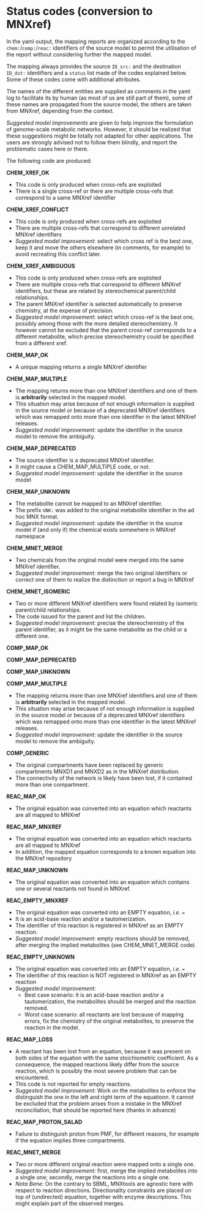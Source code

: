 # Status codes (conversion to MNXref)

In the yaml output, the mapping reports are organized according to the `chem:`/`comp:`/`reac:` identifiers of the source model to permit the utilisation of the report without considering further the mapped model.

The mapping always provides the source `ID_src:` and the destination `ID_dst:` identifiers and a `status` list made of the codes explained below.
Some of these codes come with additional attributes.

The names of the different entities are supplied as comments in the yaml log to facilitate its by human (as most of us are still part of them), some of these names are propagated from the source model, the others are taken from MNXref, depending from the context.

_Suggested model improvements_ are given to help improve the formulation of genome-scale metabolic networks. However, it should be realized that these suggestions might be totally not adapted for other applications. The users are strongly advised not to follow them blindly, and report the problematic cases here or there. 

The following code are produced:

**CHEM_XREF_OK**

* This code is only produced when cross-refs are exploited
* There is a single cross-ref or there are multiple cross-refs that correspond to a same MNXref identifier

**CHEM_XREF_CONFLICT**

* This code is only produced when cross-refs are exploited
* There are multiple cross-refs that correspond to different unrelated MNXref identifiers
* _Suggested model improvement_: select which cross ref is the best one, keep it and move the others elsewhere (in comments, for example) to avoid recreating this conflict later.

**CHEM_XREF_AMBIGUOUS**

* This code is only produced when cross-refs are exploited
* There are multiple cross-refs that correspond to different MNXref identifiers, but these are related by stereochemical parent/child relationships.
* The parent MNXref identifier is selected automatically to preserve chemistry, at the expense of precision.
* _Suggested model improvement_: select which cross-ref is the best one, possibly among those with the more detailed stereochemistry. It however cannot be excluded that the parent cross-ref corresponds to a different metabolite, which precise stereochemistry could be specified from a different xref.

**CHEM_MAP_OK**

* A unique mapping returns a single MNXref identifier

**CHEM_MAP_MULTIPLE**

* The mapping returns more than one MNXref identifiers and one of them is **arbitrarily** selected in the mapped model. 
* This situation may arise because of not enough information is supplied in the source model or because of a deprecated MNXref identifiers which was remapped onto more than one identifier in the latest MNXref releases.
* _Suggested model improvement_: update the identifier in the source model to remove the ambiguity.

**CHEM_MAP_DEPRECATED**

* The source identifier is a deprecated MNXref identifier.
* It might cause a CHEM_MAP_MULTIPLE code, or not.
* _Suggested model improvement_: update the identifier in the source model 

**CHEM_MAP_UNKNOWN**

* The metabolite cannot be mapped to an MNXref identifier.
* The prefix `UNK:` was added to the original metabolite identifier in the ad hoc MNX format. 
* _Suggested model improvement_: update the identifier in the source model if (and only if) the chemical exists somewhere in MNXref namespace 

**CHEM_MNET_MERGE**

* Two chemicals from the original model were merged into the same MNXref identifier.
* _Suggested model improvement_: merge the two original identifiers or correct one of them to realize the distinction or report a bug in MNXref

**CHEM_MNET_ISOMERIC**

* Two or more different MNXref identifiers were found related by isomeric parent/child relationships.
* The code issued for the parent and list the children.
* _Suggested model improvement_: precise the stereochemistry of the parent identifier, as it might be the same metabolite as the child or a different one.

**COMP_MAP_OK**

**COMP_MAP_DEPRECATED**

**COMP_MAP_UNKNOWN**

**COMP_MAP_MULTIPLE**

* The mapping returns more than one MNXref identifiers and one of them is **arbitrarily** selected in the mapped model.
* This situation may arise because of not enough information is supplied in the source model or because of a deprecated MNXref identifiers which was remapped onto more than one identifier in the latest MNXref releases.
* _Suggested model improvement_: update the identifier in the source model to remove the ambiguity.

**COMP_GENERIC**

* The original compartments have been replaced by generic compartments MNXD1 and MNXD2 as in the MNXref distribution.
* The connectivity of the network is likely have been lost, if it contained more than one compartment.

**REAC_MAP_OK**

* The original equation was converted into an equation which reactants are all mapped to MNXref

**REAC_MAP_MNXREF**

* The original equation was converted into an equation which reactants are all mapped to MNXref
* In addition, the mapped equation corresponds to a known equation into the MNXref repository

**REAC_MAP_UNKNOWN**

* The original equation was converted into an equation which contains one or several reactants not found in MNXref.

**REAC_EMPTY_MNXREF**

* The original equation was converted into an EMPTY equation, _i.e._ ` = `
* It is an acid-base reaction and/or a tautomerization.
* The identifier of this reaction is registered in MNXref as an EMPTY reaction.
* _Suggested model improvement_: empty reactions should be removed, after merging the implied metabolites (see CHEM_MNET_MERGE code)

**REAC_EMPTY_UNKNOWN**

* The original equation was converted into an EMPTY equation, _i.e._ ` = `
* The identifier of this reaction is NOT registered in MNXref as an EMPTY reaction
* _Suggested model improvement_: 
	* Best case scenario: it is an acid-base reaction and/or a tautomerization, the metabolites should be merged and the reaction removed.
	* Worst case scenario: all reactants are lost because of mapping errors, fix the chemistry of the original metabolites, to preserve the reaction in the model.

**REAC_MAP_LOSS**

* A reactant has been lost from an equation, because it was present on both sides of the equation with the same stoichiometric coefficient. As a consequence, the mapped reactions likely differ from the source reaction, which is possibly the most severe problem that can be encountered.
* This code is not reported for empty reactions.
* _Suggested model improvement_: Work on the metabolites to enforce the distinguish the one in the left and right term of the equationn. It cannot be excluded that the problem arises from a mistake in the MNXref reconciliation, that should be reported here (thanks in advance)

**REAC_MAP_PROTON_SALAD**

* Failure to distinguish proton from PMF, for different reasons, for example if the equation implies three compartments.  

**REAC_MNET_MERGE**

* Two or more different original reaction were mapped onto a single one.
* _Suggested model improvement_: first, merge the implied metabolites into a single one; secondly, merge the reactions into a single one.
* _Nota Bene_: On the contrary to SBML, MNXtools are agnostic here with respect to reaction directions. Directionality constraints are placed on top of (undirected) equation, together with enzyme descriptions. This might explain part of the observed merges.

